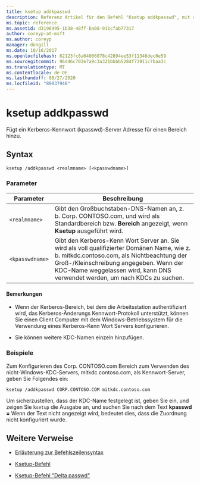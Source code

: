 ```yaml
---
title: ksetup addkpasswd
description: Referenz Artikel für den Befehl "Ksetup addkpasswd", mit dem ein Kerberos-Kennwort (kpasswd)-Server Adresse für einen Bereich hinzugefügt wird.
ms.topic: reference
ms.assetid: d3196995-1b38-48ff-ba08-911cfab77317
author: coreyp-at-msft
ms.author: coreyp
manager: dongill
ms.date: 10/16/2017
ms.openlocfilehash: 62123fc8a04006078c42894ee53f11346dec0e59
ms.sourcegitcommit: 96d46c702e7a9c3a321bbbb5284f73911c7baa3c
ms.translationtype: MT
ms.contentlocale: de-DE
ms.lasthandoff: 08/27/2020
ms.locfileid: "89037948"
---
```

# <a name="ksetup-addkpasswd"></a>ksetup addkpasswd

Fügt ein Kerberos-Kennwort (kpasswd)-Server Adresse für einen Bereich hinzu.

## <a name="syntax"></a>Syntax

```
ksetup /addkpasswd <realmname> [<kpasswdname>]
```

### <a name="parameters"></a>Parameter

| Parameter | Beschreibung |
| --------- | ----------- |
| `<realmname>` | Gibt den Großbuchstaben-DNS-Namen an, z. b. Corp. CONTOSO.com, und wird als Standardbereich bzw. **Bereich** angezeigt, wenn **Ksetup** ausgeführt wird. |
| `<kpasswdname>` | Gibt den Kerberos-Kenn Wort Server an. Sie wird als voll qualifizierter Domänen Name, wie z. b. mitkdc.contoso.com, als Nichtbeachtung der Groß-/Kleinschreibung angegeben. Wenn der KDC-Name weggelassen wird, kann DNS verwendet werden, um nach KDCs zu suchen. |

#### <a name="remarks"></a>Bemerkungen

- Wenn der Kerberos-Bereich, bei dem die Arbeitsstation authentifiziert wird, das Kerberos-Änderungs Kennwort-Protokoll unterstützt, können Sie einen Client Computer mit dem Windows-Betriebssystem für die Verwendung eines Kerberos-Kenn Wort Servers konfigurieren.

- Sie können weitere KDC-Namen einzeln hinzufügen.

### <a name="examples"></a>Beispiele

Zum Konfigurieren des Corp. CONTOSO.com Bereich zum Verwenden des nicht-Windows-KDC-Servers, mitkdc.contoso.com, als Kennwort-Server, geben Sie Folgendes ein:

```
ksetup /addkpasswd CORP.CONTOSO.COM mitkdc.contoso.com
```

Um sicherzustellen, dass der KDC-Name festgelegt ist, geben Sie ein, und zeigen Sie `ksetup` die Ausgabe an, und suchen Sie nach dem Text **kpasswd =** Wenn der Text nicht angezeigt wird, bedeutet dies, dass die Zuordnung nicht konfiguriert wurde.

## <a name="additional-references"></a>Weitere Verweise

- [Erläuterung zur Befehlszeilensyntax](command-line-syntax-key.md)

- [Ksetup-Befehl](ksetup.md)

- [Ksetup-Befehl "Delta passwd"](ksetup-delkpasswd.md)
